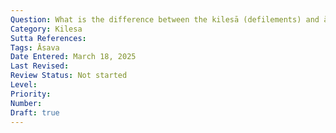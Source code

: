 ```yaml
---
Question: What is the difference between the kilesā (defilements) and āsavā (effluents)?
Category: Kilesa
Sutta References:
Tags: Āsava
Date Entered: March 18, 2025
Last Revised:
Review Status: Not started
Level: 
Priority: 
Number: 
Draft: true
---
```

